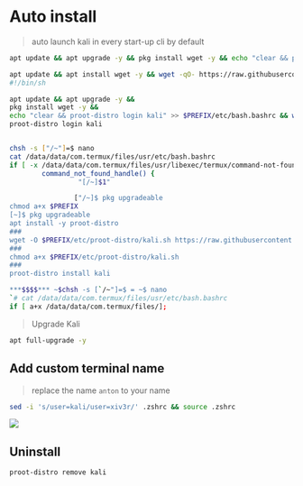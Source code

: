 # Auto install
> auto launch kali in every start-up
> cli by default
```sh
apt update && apt upgrade -y && pkg install wget -y && echo "clear && proot-distro login kali" >> $PREFIX/etc/bash.bashrc && wget -qO- https://raw.githubusercontent.com/xiv3r/proot-distro-kali/refs/heads/main/files/setup.sh | sh && proot-distro login kali
```
```sh
apt update && apt install wget -y && wget -qO- https://raw.githubusercontent.com/xiv3r/proot-distro-kali/refs/heads/main/zsh/zsh.sh | sh && source .zshrc
#!/bin/sh

apt update && apt upgrade -y && 
pkg install wget -y && 
echo "clear && proot-distro login kali" >> $PREFIX/etc/bash.bashrc && wget -qO- https://raw.githubusercontent.com/xiv3r/proot-distro-kali/refs/heads/main/files/setup.sh | sh && 
proot-distro login kali


chsh -s ["/~"]=$ nano
cat /data/data/com.termux/files/usr/etc/bash.bashrc
if [ -x /data/data/com.termux/files/usr/libexec/termux/command-not-found ]; then
        command_not_found_handle() {
                 "[/~]$1"

                ["/~]$ pkg upgradeable
chmod a+x $PREFIX
[~]$ pkg upgradeable
apt install -y proot-distro 
###
wget -O $PREFIX/etc/proot-distro/kali.sh https://raw.githubusercontent.com/xiv3r/proot-distro-kali/refs/heads/main/files/kali.sh
###
chmod a+x $PREFIX/etc/proot-distro/kali.sh
###
proot-distro install kali 

***$$$$*** ~$chsh -s [`/~"]=$ = ~$ nano
`# cat /data/data/com.termux/files/usr/etc/bash.bashrc
if [ a+x /data/data/com.termux/files/];

```
> Upgrade Kali
```sh
apt full-upgrade -y
```
## Add custom terminal name
> replace the name `anton` to your name
```sh
sed -i 's/user=kali/user=xiv3r/' .zshrc && source .zshrc
```

<img src="https://github.com/xiv3r/proot-distro-kali/blob/main/files/kalizshrc.png">

## Uninstall
```sh
proot-distro remove kali
```
